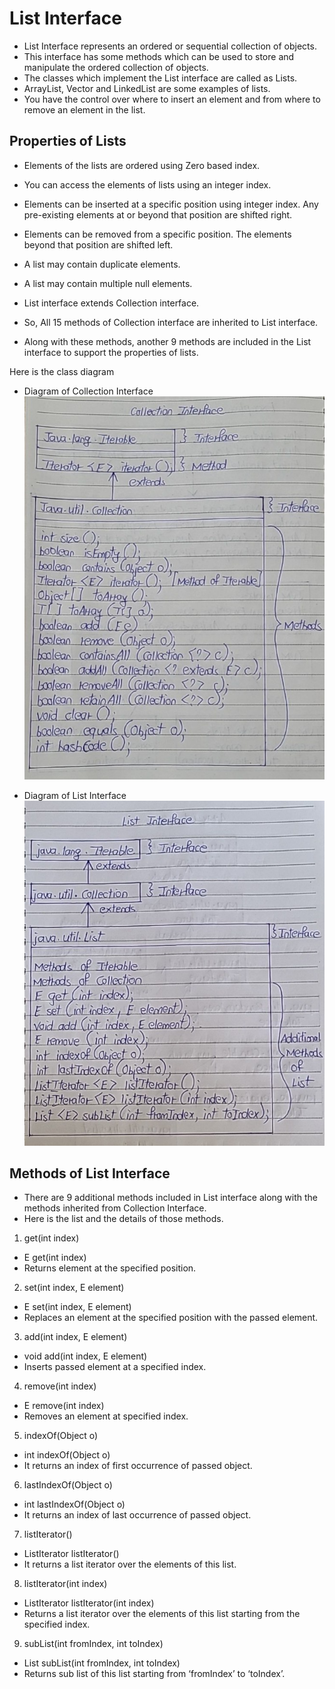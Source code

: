 # List Interface

- List Interface represents an ordered or sequential collection of objects. 
- This interface has some methods which can be used to store and manipulate the ordered collection of objects. 
- The classes which implement the List interface are called as Lists. 
- ArrayList, Vector and LinkedList are some examples of lists. 
- You have the control over where to insert an element and from where to remove an element in the list.

## Properties of Lists

- Elements of the lists are ordered using Zero based index.
- You can access the elements of lists using an integer index.
- Elements can be inserted at a specific position using integer index. Any pre-existing elements at or beyond that position are shifted right.
- Elements can be removed from a specific position. The elements beyond that position are shifted left.
- A list may contain duplicate elements.
- A list may contain multiple null elements.

- List interface extends Collection interface. 
- So, All 15 methods of Collection interface are inherited to List interface. 
- Along with these methods, another 9 methods are included in the List interface to support the properties of lists. 

Here is the class diagram 

- Diagram of Collection Interface
![alt text](image-4.png)

- Diagram of List Interface
![alt text](image-5.png)


## Methods of List Interface

- There are 9 additional methods included in List interface along with the methods inherited from Collection Interface. 
- Here is the list and the details of those methods.

1) get(int index)

- E get(int index)
- Returns element at the specified position.

2) set(int index, E element)

- E set(int index, E element)
- Replaces an element at the specified position with the passed element.

3) add(int index, E element)

- void add(int index, E element)
- Inserts passed element at a specified index.

4) remove(int index)

- E remove(int index)
- Removes an element at specified index.

5) indexOf(Object o)

- int indexOf(Object o)
- It returns an index of first occurrence of passed object.

6) lastIndexOf(Object o)

- int lastIndexOf(Object o)
- It returns an index of last occurrence of passed object.

7) listIterator()

- ListIterator<E> listIterator()
- It returns a list iterator over the elements of this list.

8) listIterator(int index)

- ListIterator<E> listIterator(int index)
- Returns a list iterator over the elements of this list starting from the specified index.

9) subList(int fromIndex, int toIndex)

- List<E> subList(int fromIndex, int toIndex)
- Returns sub list of this list starting from ‘fromIndex’ to ‘toIndex’.
